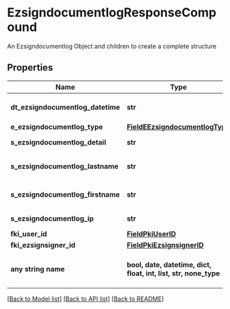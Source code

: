 # EzsigndocumentlogResponseCompound

An Ezsigndocumentlog Object and children to create a complete structure

## Properties
Name | Type | Description | Notes
------------ | ------------- | ------------- | -------------
**dt_ezsigndocumentlog_datetime** | **str** | The date and time at which the event was logged | 
**e_ezsigndocumentlog_type** | [**FieldEEzsigndocumentlogType**](FieldEEzsigndocumentlogType.md) |  | 
**s_ezsigndocumentlog_detail** | **str** | The detail of the Ezsigndocumentlog | 
**s_ezsigndocumentlog_lastname** | **str** | The last name of the User or Ezsignsigner | 
**s_ezsigndocumentlog_firstname** | **str** | The first name of the User or Ezsignsigner | 
**s_ezsigndocumentlog_ip** | **str** | Represent an IP address. | 
**fki_user_id** | [**FieldPkiUserID**](FieldPkiUserID.md) |  | [optional] 
**fki_ezsignsigner_id** | [**FieldPkiEzsignsignerID**](FieldPkiEzsignsignerID.md) |  | [optional] 
**any string name** | **bool, date, datetime, dict, float, int, list, str, none_type** | any string name can be used but the value must be the correct type | [optional]

[[Back to Model list]](../README.md#documentation-for-models) [[Back to API list]](../README.md#documentation-for-api-endpoints) [[Back to README]](../README.md)


